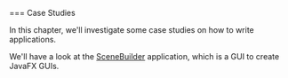 === Case Studies

In this chapter, we'll investigate some case studies on how to write applications.

We'll have a look at the [SceneBuilder](scenebuilder.html) application, which is a GUI to create JavaFX GUIs.